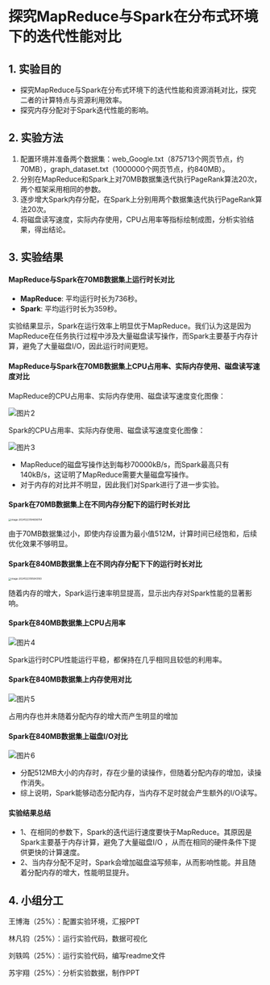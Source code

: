 # 探究MapReduce与Spark在分布式环境下的迭代性能对比

## 1. 实验目的

- 探究MapReduce与Spark在分布式环境下的迭代性能和资源消耗对比，探究二者的计算特点与资源利用效率。
- 探究内存分配对于Spark迭代性能的影响。

## 2. 实验方法

1. 配置环境并准备两个数据集：web_Google.txt（875713个网页节点，约70MB），graph_dataset.txt（1000000个网页节点，约840MB）。
2. 分别在MapReduce和Spark上对70MB数据集迭代执行PageRank算法20次，两个框架采用相同的参数。
3. 逐步增大Spark内存分配，在Spark上分别用两个数据集迭代执行PageRank算法20次。
4. 将磁盘读写速度，实际内存使用，CPU占用率等指标绘制成图，分析实验结果，得出结论。

## 3. 实验结果

#### MapReduce与Spark在70MB数据集上运行时长对比

- **MapReduce**: 平均运行时长为736秒。
- **Spark**: 平均运行时长为359秒。

实验结果显示，Spark在运行效率上明显优于MapReduce。我们认为这是因为MapReduce在任务执行过程中涉及大量磁盘读写操作，而Spark主要基于内存计算，避免了大量磁盘I/O，因此运行时间更短。

#### MapReduce与Spark在70MB数据集上CPU占用率、实际内存使用、磁盘读写速度对比

MapReduce的CPU占用率、实际内存使用、磁盘读写速度变化图像：

![图片2](C:\Users\kid\Desktop\图片2.png)

Spark的CPU占用率、实际内存使用、磁盘读写速度变化图像：

![图片3](C:\Users\kid\Desktop\图片3.png)

- MapReduce的磁盘写操作达到每秒70000kB/s，而Spark最高只有140kB/s，这证明了MapReduce需要大量磁盘写操作。
- 对于内存的对比并不明显，因此我们对Spark进行了进一步实验。

#### Spark在70MB数据集上在不同内存分配下的运行时长对比

<img src="C:\Users\kid\AppData\Roaming\Typora\typora-user-images\image-20241223194606754.png" alt="image-20241223194606754" style="zoom: 33%;" />

由于70MB数据集过小，即使内存设置为最小值512M，计算时间已经饱和，后续优化效果不够明显。

#### Spark在840MB数据集上在不同内存分配下下的运行时长对比

<img src="C:\Users\kid\AppData\Roaming\Typora\typora-user-images\image-20241223195643183.png" alt="image-20241223195643183" style="zoom:33%;" />

随着内存的增大，Spark运行速率明显提高，显示出内存对Spark性能的显著影响。

#### Spark在840MB数据集上CPU占用率

![图片4](C:\Users\kid\Desktop\图片4.png)

Spark运行时CPU性能运行平稳，都保持在几乎相同且较低的利用率。

#### Spark在840MB数据集上内存使用对比

![图片5](C:\Users\kid\Desktop\图片5.png)

占用内存也并未随着分配内存的增大而产生明显的增加

#### Spark在840MB数据集上磁盘I/O对比

![图片6](C:\Users\kid\Desktop\图片6.png)

- 分配512MB大小的内存时，存在少量的读操作，但随着分配内存的增加，读操作消失。
- 综上说明，Spark能够动态分配内存，当内存不足时就会产生额外的I/O读写。

#### 实验结果总结

- 1、在相同的参数下，Spark的迭代运行速度要快于MapReduce。其原因是Spark主要基于内存计算，避免了大量磁盘I/O ，从而在相同的硬件条件下提供更快的计算速度。
- 2、当内存分配不足时，Spark会增加磁盘溢写频率，从而影响性能。并且随着分配内存的增大，性能明显提升。

## 4. 小组分工

王博海（25%）：配置实验环境，汇报PPT 

林凡钧（25%）：运行实验代码，数据可视化 

刘轶鸣（25%）：运行实验代码，编写readme文件 

苏宇翔（25%）：分析实验数据，制作PPT 

